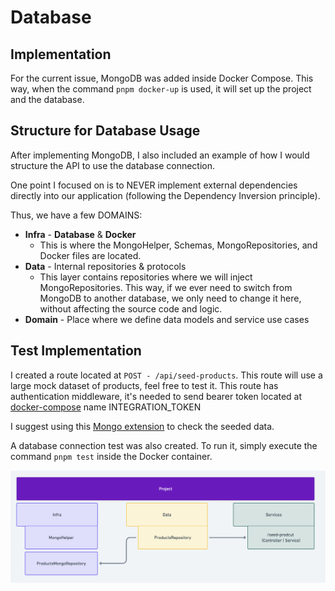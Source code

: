 # Database

## Implementation

For the current issue, MongoDB was added inside Docker Compose. This way, when the command `pnpm docker-up` is used, it will set up the project and the database.

## Structure for Database Usage

After implementing MongoDB, I also included an example of how I would structure the API to use the database connection.

One point I focused on is to NEVER implement external dependencies directly into our application (following the Dependency Inversion principle).

Thus, we have a few DOMAINS:

- **Infra** - **Database** & **Docker**
  - This is where the MongoHelper, Schemas, MongoRepositories, and Docker files are located.
- **Data** - Internal repositories & protocols
  - This layer contains repositories where we will inject MongoRepositories. This way, if we ever need to switch from MongoDB to another database, we only need to change it here, without affecting the source code and logic.
- **Domain** - Place where we define data models and service use cases

## Test Implementation

I created a route located at `POST - /api/seed-products`. This route will use a large mock dataset of products, feel free to test it. This route has authentication middleware, it's needed to send bearer token located at [docker-compose](../../../infra/docker-compose.yml) name INTEGRATION_TOKEN

I suggest using this [Mongo extension](https://marketplace.visualstudio.com/items?itemName=mongodb.mongodb-vscode) to check the seeded data.

A database connection test was also created. To run it, simply execute the command `pnpm test` inside the Docker container.

![alt text](../../images/database-structure.png)
